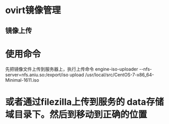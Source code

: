 # ovirt镜像管理

## 镜像上传

# 使用命令
先把镜像文件上传到服务器上，执行上传命令
engine-iso-uploader --nfs-server=nfs.aniu.so:/export/iso upload /usr/local/src/CentOS-7-x86_64-Minimal-1611.iso

# 或者通过filezilla上传到服务的 data存储域目录下。然后到移动到正确的位置